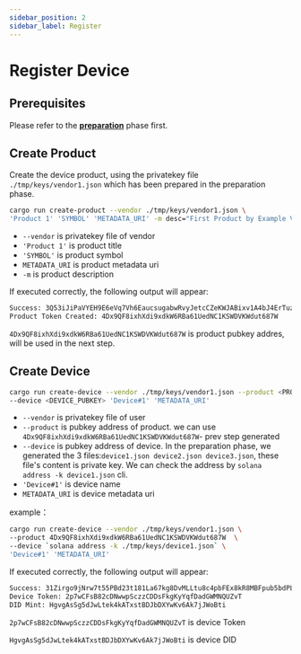 ```yaml
---
sidebar_position: 2
sidebar_label: Register
---
```


# Register Device

## Prerequisites

Please refer to the [**preparation**](./prerequisites) phase first.

## Create Product

Create the device product, using the privatekey file `./tmp/keys/vendor1.json` which has been prepared in the preparation phase.

```sh
cargo run create-product --vendor ./tmp/keys/vendor1.json \
'Product 1' 'SYMBOL' 'METADATA_URI' -m desc="First Product by Example Vendor"
```

- `--vendor` is privatekey file of vendor
- `'Product 1'` is product title
- `'SYMBOL'` is product symbol
- `METADATA_URI` is product metadata uri
- `-m` is product description

If executed correctly, the following output will appear:

```sh
Success: 3Q53iJiPaVYEH9E6eVq7Vh6EaucsugabwRvyJetcCZeKWJABixv1A4bJ4ErTuzPCUnhwAJL7uoLQcZv1p2UYLbWj
Product Token Created: 4Dx9QF8ixhXdi9xdkW6RBa61UedNC1KSWDVKWdut687W
```

`4Dx9QF8ixhXdi9xdkW6RBa61UedNC1KSWDVKWdut687W` is product pubkey addres, will be used in the next step.

## Create Device

```sh
cargo run create-device --vendor ./tmp/keys/vendor1.json --product <PRODUCT_PUBKEY> \
--device <DEVICE_PUBKEY> 'Device#1' 'METADATA_URI'
```

- `--vendor` is privatekey file of user
- `--product` is pubkey address of product. we can use `4Dx9QF8ixhXdi9xdkW6RBa61UedNC1KSWDVKWdut687W`- prev step generated
- `--device` is pubkey address of device. In the preparation phase, we generated the 3 files:`device1.json device2.json device3.json`, these file's content is private key. We can check the address by `solana address -k device1.json` cli.
- `'Device#1'` is device name
- `METADATA_URI` is device metadata uri

example：

```sh
cargo run create-device --vendor ./tmp/keys/vendor1.json \
--product 4Dx9QF8ixhXdi9xdkW6RBa61UedNC1KSWDVKWdut687W  \
--device `solana address -k ./tmp/keys/device1.json` \
'Device#1' 'METADATA_URI'

```

If executed correctly, the following output will appear:

```sh
Success: 31Zirgo9jNrw7t55PBd23t181La67kg8DvMLLtu8c4pbFEx8kR8MBFpub5bdPLZbjcESbumakD2Zx7HoCHY3EgRF
Device Token: 2p7wCFsB82cDNwwpSczzCDDsFkgKyYqfDadGWMNQUZvT
DID Mint: HgvgAsSg5dJwLtek4kATxstBDJbDXYwKv6Ak7jJWoBti
```

`2p7wCFsB82cDNwwpSczzCDDsFkgKyYqfDadGWMNQUZvT` is device Token

`HgvgAsSg5dJwLtek4kATxstBDJbDXYwKv6Ak7jJWoBti` is device DID